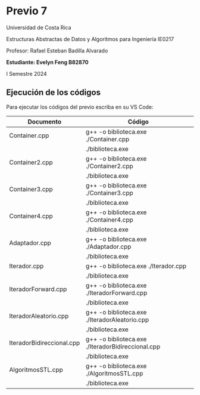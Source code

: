 # Previo 7

Universidad de Costa Rica

Estructuras Abstractas de Datos y Algoritmos para Ingeniería IE0217

Profesor: Rafael Esteban Badilla Alvarado

**Estudiante: Evelyn Feng B82870**

I Semestre 2024


## Ejecución de los códigos

Para ejecutar los códigos del previo escriba en su VS Code:

|      Documento            |            Código                                 |
| -------------             | -------------                                     |
| Container.cpp             | g++ -o biblioteca.exe ./Container.cpp                |
|                           | ./biblioteca.exe                                     |
| Container2.cpp            | g++ -o biblioteca.exe ./Container2.cpp               |
|                           | ./biblioteca.exe                                     |
| Container3.cpp            | g++ -o biblioteca.exe ./Container3.cpp               |
|                           | ./biblioteca.exe                                     |
| Container4.cpp            | g++ -o biblioteca.exe ./Container4.cpp               |
|                           | ./biblioteca.exe                                     |
| Adaptador.cpp             | g++ -o biblioteca.exe ./Adaptador.cpp                |
|                           | ./biblioteca.exe                                     |
| Iterador.cpp              | g++ -o biblioteca.exe ./Iterador.cpp                 |
|                           | ./biblioteca.exe                                     |
| IteradorForward.cpp       | g++ -o biblioteca.exe ./IteradorForward.cpp          |
|                           | ./biblioteca.exe                                     |
| IteradorAleatorio.cpp     | g++ -o biblioteca.exe ./IteradorAleatorio.cpp        |
|                           | ./biblioteca.exe                                     |
| IteradorBidireccional.cpp | g++ -o biblioteca.exe ./IteradorBidireccional.cpp    |
|                           | ./biblioteca.exe                                     |
| AlgoritmosSTL.cpp         | g++ -o biblioteca.exe ./AlgoritmosSTL.cpp            |
|                           | ./biblioteca.exe                                     |